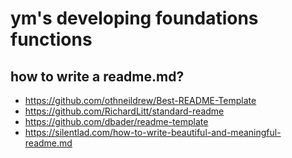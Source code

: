 # ym's developing foundations functions


## how to write a readme.md?
 - https://github.com/othneildrew/Best-README-Template
  - https://github.com/RichardLitt/standard-readme
  - https://github.com/dbader/readme-template
  - https://silentlad.com/how-to-write-beautiful-and-meaningful-readme.md
